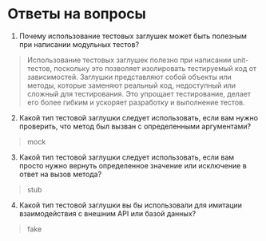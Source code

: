 # Ответы на вопросы
1. Почему использование тестовых заглушек может быть полезным при написании модульных тестов?
> Использование тестовых заглушек полезно при написании unit-тестов, поскольку это позволяет изолировать тестируемый код 
> от зависимостей. Заглушки представляют собой объекты или методы, которые заменяют реальный код, недоступный 
> или сложный для тестирования. Это упрощает тестирование, делает его более гибким и ускоряет разработку и 
> выполнение тестов.
2. Какой тип тестовой заглушки следует использовать, если вам нужно проверить, что метод был вызван с определенными аргументами?
> mock
3. Какой тип тестовой заглушки следует использовать, если вам просто нужно вернуть определенное значение или исключение в ответ на вызов метода?
> stub
4. Какой тип тестовой заглушки вы бы использовали для имитации взаимодействия с внешним API или базой данных?
> fake